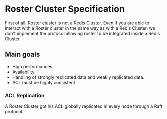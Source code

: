 # Roster Cluster Specification

First of all, Roster cluster is not a Redis Cluster. Even if you are able to
interact with a Roster cluster in the same way as with a Redis Cluster, we don't
implement the protocol allowing roster to be integrated inside a Redis Cluster.

## Main goals

- High performances
- Availability
- Handling of strongly replicated data and weakly replicated data.
- ACL must be highly consistent

### ACL Replication

A Roster Cluster got his ACL globally replicated in every node through a Raft
protocol.

